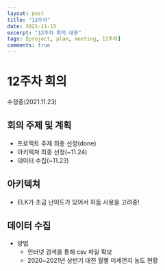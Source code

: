 ```yaml
---
layout: post
title: "12주차"
date: 2021-11-15
excerpt: "12주차 회의 내용"
tags: [project, plan, meeting, 12주차]
comments: true
---
```


# 12주차 회의

수정중(2021.11.23)

## 회의 주제 및 계획
* 프로젝트 주제 최종 선정(done)
* 아키텍쳐 최종 선정(~11.24)
* 데이터 수집(~11.23)

## 아키텍쳐
* ELK가 조금 난이도가 있어서 하둡 사용을 고려중!

## 데이터 수집
* 방법
    * 인터넷 검색을 통해 csv 파일 확보
    * 2020~2021년 상반기 대전 월별 미세먼지 농도 현황
